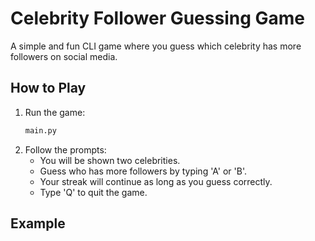 # Celebrity Follower Guessing Game

A simple and fun CLI game where you guess which celebrity has more followers on social media.

## How to Play

1. Run the game:
    ```bash
    main.py
    ```
2. Follow the prompts:
    - You will be shown two celebrities.
    - Guess who has more followers by typing 'A' or 'B'.
    - Your streak will continue as long as you guess correctly.
    - Type 'Q' to quit the game.

## Example

